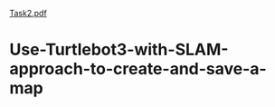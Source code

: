 [Task2.pdf](https://github.com/bedaromar/Use-Turtlebot3-with-SLAM-approach-to-create-and-save-a-map/files/7003649/Task2.pdf)
# Use-Turtlebot3-with-SLAM-approach-to-create-and-save-a-map
